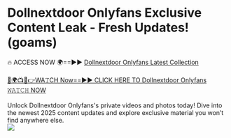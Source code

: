 # Dollnextdoor Onlyfans Exclusive Content Leak - Fresh Updates! (goams)

🔥 ACCESS NOW 🌍==►► <a href="https://tinyurl.com/kvy9nzfs" rel="nofollow">Dollnextdoor Onlyfans Latest Collection</a>
<br><br>
[🔴🌍📺📱👉WA𝚃CH Now==►► CLICK HERE TO Dollnextdoor Onlyfans 𝚆𝙰𝚃𝙲𝙷 NOW](https://tinyurl.com/kvy9nzfs)
<br><br>
Unlock Dollnextdoor Onlyfans's private videos and photos today! Dive into the newest 2025 content updates and explore exclusive material you won’t find anywhere else.
<br>
<a href="https://tinyurl.com/kvy9nzfs" rel="nofollow" data-target="animated-image.originalLink"><img src="https://camo.githubusercontent.com/8a4f000d20f83aca3bf7ec5f350d767afa0574a8a352519fd8cfa583a6f93a33/68747470733a2f2f692e696d6775722e636f6d2f644a486b345a712e676966" data-canonical-src="https://i.imgur.com/dJHk4Zq.gif" style="max-width: 100%; display: inline-block;" data-target="animated-image.originalImage"></a>
<br>
